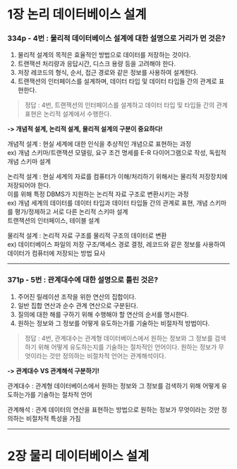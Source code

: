 # 1장 논리 데이터베이스 설계

### 334p - 4번 : 물리적 데이터베이스 설계에 대한 설명으로 거리가 먼 것은?
1. 물리적 설계의 목적은 효율적인 방법으로 데이터를 저장하는 것이다.
2. 트랜잭션 처리량과 응답시간, 디스크 용량 등을 고려해야 한다.
3. 저장 레코드의 형식, 순서, 접근 경로와 같은 정보를 사용하여 설계한다.
4. 트랜잭션의 인터페이스를 설계하며, 데이터 타입 및 데이터 타입들 간의 관계로 표현한다.
> 정답 : 4번, 트랜잭션의 인터페이스를 설계하고 데이터 타입 및 타입들 간의 관계 표현은 논리적 설계에서 수행한다.

**-> 개념적 설계, 논리적 설계, 물리적 설계의 구분이 중요하다!**

개념적 설계 : 현실 세계에 대한 인식을 추상적인 개념으로 표현하는 과정  
ex) 개념 스키마/트랜잭션 모델링, 요구 조건 명세를 E-R 다이어그램으로 작성, 독립적 개념 스키마 설계

논리적 설계 : 현실 세계의 자료를 컴퓨터가 이해/처리하기 위해서는 물리적 저장장치에 저장되어야 한다.  
이를 위해 특정 DBMS가 지원하는 논리적 자료 구조로 변환시키는 과정  
ex) 개념 세계의 데이터를 데이터 타입과 데이터 타입들 간의 관계로 표현, 개념 스키마를 평가/정제하고 서로 다른 논리적 스키마 설계  
트랜잭션의 인터페이스, 테이블 설계

물리적 설계 : 논리적 자료 구조를 물리적 구조의 데이터로 변환  
ex) 데이터베이스 파일의 저장 구조/액세스 경로 결정, 레코드와 같은 정보를 사용하여 데이터가 컴퓨터에 저장되는 방법 묘사
***
### 371p - 5번 : 관계대수에 대한 설명으로 틀린 것은?
1. 주어진 릴레이션 조작을 위한 연산의 집합이다.
2. 일반 집합 연산과 순수 관계 연산으로 구분된다.
3. 질의에 대한 해를 구하기 위해 수행해야 할 연산의 순서를 명시한다.
4. 원하는 정보와 그 정보를 어떻게 유도하는가를 기술하는 비절차적 방법이다.
> 정답 : 4번, 관계대수는 관계형 데이터베이스에서 원하는 정보와 그 정보를 검색하기 위해 어떻게 유도하는지를 기술하는 절차적인 언어이다. 원하는 정보가 무엇이라는 것만 정의하는 비절차적 언어는 관계해석이다.

**-> 관계대수 VS 관계해석 구분하기!**

관계대수 : 관계형 데이터베이스에서 원하는 정보와 그 정보를 검색하기 위해 어떻게 유도하는가를 기술하는 절차적 언어

관계해석 : 관계 데이터의 연산을 표현하는 방법으로 원하는 정보가 무엇이라는 것만 정의하는 비절차적 특성을 가짐
***
# 2장 물리 데이터베이스 설계

### 

